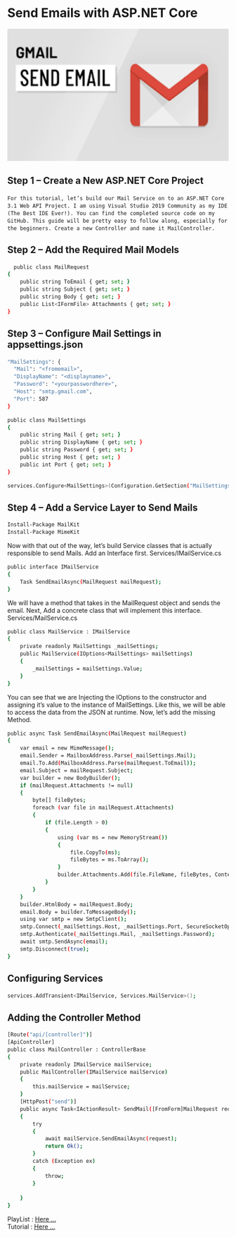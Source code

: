 # Send Emails with ASP.NET Core

<img src="Help/download.png" style="width:100%; height:300px"/>

## Step 1 – Create a New ASP.NET Core Project

`For this tutorial, let’s build our Mail Service on to an ASP.NET Core 3.1 Web API Project. I am using Visual Studio 2019 Community as my IDE (The Best IDE Ever!). You can find the completed source code on my GitHub. This guide will be pretty easy to follow along, especially for the beginners. Create a new Controller and name it MailController.
`
## Step 2 – Add the Required Mail Models
```bash
  public class MailRequest
{
    public string ToEmail { get; set; }
    public string Subject { get; set; }
    public string Body { get; set; }
    public List<IFormFile> Attachments { get; set; }
}
```
## Step 3 – Configure Mail Settings in appsettings.json
```bash
"MailSettings": {
  "Mail": "<fromemail>",
  "DisplayName": "<displayname>",
  "Password": "<yourpasswordhere>",
  "Host": "smtp.gmail.com",
  "Port": 587
}
```

```bash
public class MailSettings
{
    public string Mail { get; set; }
    public string DisplayName { get; set; }
    public string Password { get; set; }
    public string Host { get; set; }
    public int Port { get; set; }
}
```
```bash
services.Configure<MailSettings>(Configuration.GetSection("MailSettings"));
```
## Step 4 – Add a Service Layer to Send Mails

```bash
Install-Package MailKit
Install-Package MimeKit
```
Now with that out of the way, let’s build Service classes that is actually responsible to send Mails. Add an Interface first. Services/IMailService.cs
```bash
public interface IMailService
{
    Task SendEmailAsync(MailRequest mailRequest);
}
```
We will have a method that takes in the MailRequest object and sends the email. Next, Add a concrete class that will implement this interface. Services/MailService.cs
```bash
public class MailService : IMailService
{
    private readonly MailSettings _mailSettings;
    public MailService(IOptions<MailSettings> mailSettings)
    {
        _mailSettings = mailSettings.Value;
    }
}
```
You can see that we are Injecting the IOptions<MailSettings> to the constructor and assigning it’s value to the instance of MailSettings. Like this, we will be able to access the data from the JSON at runtime. Now, let’s add the missing Method.
```bash
public async Task SendEmailAsync(MailRequest mailRequest)
{
    var email = new MimeMessage();
    email.Sender = MailboxAddress.Parse(_mailSettings.Mail);
    email.To.Add(MailboxAddress.Parse(mailRequest.ToEmail));
    email.Subject = mailRequest.Subject;
    var builder = new BodyBuilder();
    if (mailRequest.Attachments != null)
    {
        byte[] fileBytes;
        foreach (var file in mailRequest.Attachments)
        {
            if (file.Length > 0)
            {
                using (var ms = new MemoryStream())
                {
                    file.CopyTo(ms);
                    fileBytes = ms.ToArray();
                }
                builder.Attachments.Add(file.FileName, fileBytes, ContentType.Parse(file.ContentType));
            }
        }
    }
    builder.HtmlBody = mailRequest.Body;
    email.Body = builder.ToMessageBody();
    using var smtp = new SmtpClient();
    smtp.Connect(_mailSettings.Host, _mailSettings.Port, SecureSocketOptions.StartTls);
    smtp.Authenticate(_mailSettings.Mail, _mailSettings.Password);
    await smtp.SendAsync(email);
    smtp.Disconnect(true);
}
```
## Configuring Services
```bash
services.AddTransient<IMailService, Services.MailService>();
```
## Adding the Controller Method
```bash
[Route("api/[controller]")]
[ApiController]
public class MailController : ControllerBase
{
    private readonly IMailService mailService;
    public MailController(IMailService mailService)
    {
        this.mailService = mailService;
    }
    [HttpPost("send")]
    public async Task<IActionResult> SendMail([FromForm]MailRequest request)
    {
        try
        {
            await mailService.SendEmailAsync(request);
            return Ok();
        }
        catch (Exception ex)
        {
            throw;
        }
            
    }
}
```
PlayList : <a href="bddc1d57eb34aedcf264cecac667cb3e">Here ...</a> <br/>
Tutorial : <a href="https://code-maze.com/aspnetcore-send-email/">Here ...</a>
